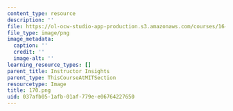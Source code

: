 ```yaml
---
content_type: resource
description: ''
file: https://ol-ocw-studio-app-production.s3.amazonaws.com/courses/16-687-private-pilot-ground-school-january-iap-2019/037afb051afb01af779ee06764227650_170.png
file_type: image/png
image_metadata:
  caption: ''
  credit: ''
  image-alt: ''
learning_resource_types: []
parent_title: Instructor Insights
parent_type: ThisCourseAtMITSection
resourcetype: Image
title: 170.png
uid: 037afb05-1afb-01af-779e-e06764227650
---
```

